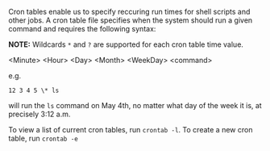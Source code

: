 Cron tables enable us to specify reccuring run times for shell scripts and other jobs. A cron table file specifies when the system should run a given command and requires the following syntax: 

**NOTE:** Wildcards `*` and `?` are supported for each cron table time value. 

\<Minute\> \<Hour\> \<Day\> \<Month\> \<WeekDay\> \<command\>

e.g.

`12 3 4 5 \* ls`

will run the `ls` command on May 4th, no matter what day of the week it is, at precisely 3:12 a.m.

To view a list of current cron tables, run `crontab -l`. To create a new cron table, run `crontab -e`